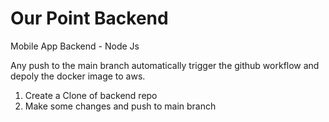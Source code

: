 # Our Point Backend

Mobile App Backend - Node Js

Any push to the main branch automatically trigger the github workflow and depoly the docker image to aws.

1. Create a Clone of backend repo
2. Make some changes and push to main branch
